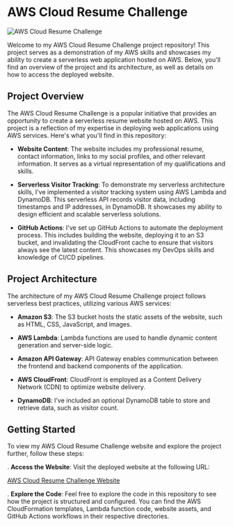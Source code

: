 # AWS Cloud Resume Challenge

![AWS Cloud Resume Challenge]([cloud_challenge.png](https://github.com/koussay/aws-cloud-resume/blob/main/koussay-portfolio/images/cloud_challenge.png))

Welcome to my AWS Cloud Resume Challenge project repository! This project serves as a demonstration of my AWS skills and showcases my ability to create a serverless web application hosted on AWS. Below, you'll find an overview of the project and its architecture, as well as details on how to access the deployed website.

## Project Overview

The AWS Cloud Resume Challenge is a popular initiative that provides an opportunity to create a serverless resume website hosted on AWS. This project is a reflection of my expertise in deploying web applications using AWS services. Here's what you'll find in this repository:

- **Website Content**: The website includes my professional resume, contact information, links to my social profiles, and other relevant information. It serves as a virtual representation of my qualifications and skills.

- **Serverless Visitor Tracking**: To demonstrate my serverless architecture skills, I've implemented a visitor tracking system using AWS Lambda and DynamoDB. This serverless API records visitor data, including timestamps and IP addresses, in DynamoDB. It showcases my ability to design efficient and scalable serverless solutions.

- **GitHub Actions**: I've set up GitHub Actions to automate the deployment process. This includes building the website, deploying it to an S3 bucket, and invalidating the CloudFront cache to ensure that visitors always see the latest content. This showcases my DevOps skills and knowledge of CI/CD pipelines.

## Project Architecture

The architecture of my AWS Cloud Resume Challenge project follows serverless best practices, utilizing various AWS services:

- **Amazon S3**: The S3 bucket hosts the static assets of the website, such as HTML, CSS, JavaScript, and images.

- **AWS Lambda**: Lambda functions are used to handle dynamic content generation and server-side logic.

- **Amazon API Gateway**: API Gateway enables communication between the frontend and backend components of the application.

- **AWS CloudFront**: CloudFront is employed as a Content Delivery Network (CDN) to optimize website delivery.

- **DynamoDB**: I've included an optional DynamoDB table to store and retrieve data, such as visitor count.

## Getting Started

To view my AWS Cloud Resume Challenge website and explore the project further, follow these steps:

. **Access the Website**: Visit the deployed website at the following URL:

   [AWS Cloud Resume Challenge Website](https://dcuht95goyv8f.cloudfront.net/)

. **Explore the Code**: Feel free to explore the code in this repository to see how the project is structured and configured. You can find the AWS CloudFormation templates, Lambda function code, website assets, and GitHub Actions workflows in their respective directories.


